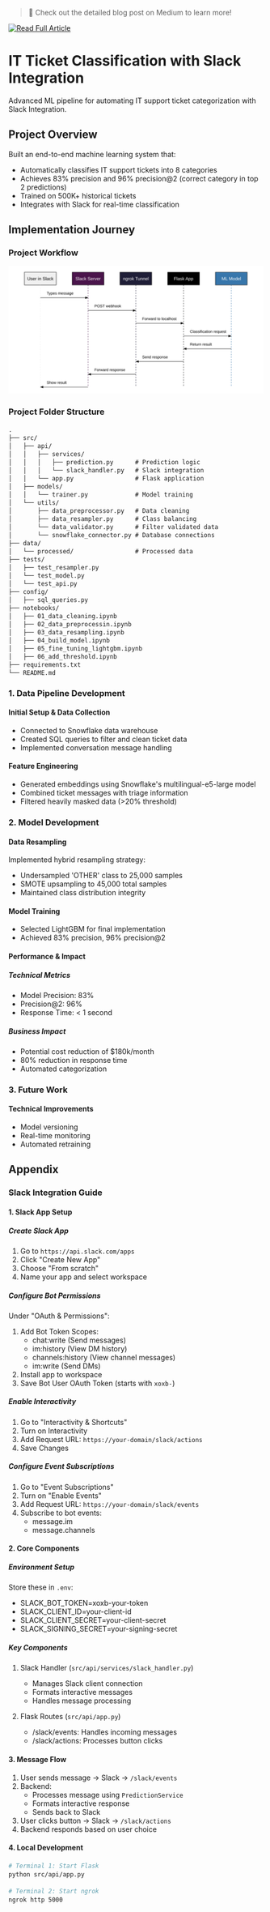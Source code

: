 > 📖 Check out the detailed blog post on Medium to learn more!

[![Read Full Article](https://img.shields.io/badge/📖%20Medium-From%20Data%20to%20Automation:%20Revolutionizing%20IT%20Support-black?style=for-the-badge&logo=medium)](https://medium.com/analytics-in-action-columbia-business-school/from-data-to-automation-revolutionizing-it-support-at-electric-4661ab08cf57)

# IT Ticket Classification with Slack Integration

Advanced ML pipeline for automating IT support ticket categorization with Slack Integration.

## Project Overview

Built an end-to-end machine learning system that:

* Automatically classifies IT support tickets into 8 categories
* Achieves 83% precision and 96% precision@2 (correct category in top 2 predictions)
* Trained on 500K+ historical tickets
* Integrates with Slack for real-time classification

## Implementation Journey

### Project Workflow

![Workflow Diagram](assets/workflow.svg)

### Project Folder Structure

```
.
├── src/
│   ├── api/
│   │   ├── services/
│   │   │   ├── prediction.py      # Prediction logic
│   │   │   └── slack_handler.py   # Slack integration
│   │   └── app.py                 # Flask application
│   ├── models/
│   │   └── trainer.py             # Model training
│   └── utils/
│       ├── data_preprocessor.py   # Data cleaning
│       ├── data_resampler.py      # Class balancing
│       └── data_validator.py      # Filter validated data
│       └── snowflake_connector.py # Database connections
├── data/
│   └── processed/                 # Processed data
├── tests/
│   ├── test_resampler.py
│   └── test_model.py
│   └── test_api.py
├── config/
│   ├── sql_queries.py
├── notebooks/
│   ├── 01_data_cleaning.ipynb
│   ├── 02_data_preprocessin.ipynb
│   ├── 03_data_resampling.ipynb
│   ├── 04_build_model.ipynb
│   ├── 05_fine_tuning_lightgbm.ipynb
│   ├── 06_add_threshold.ipynb
├── requirements.txt
└── README.md
```

### 1. Data Pipeline Development

#### Initial Setup & Data Collection

* Connected to Snowflake data warehouse
* Created SQL queries to filter and clean ticket data
* Implemented conversation message handling

#### Feature Engineering

* Generated embeddings using Snowflake's multilingual-e5-large model
* Combined ticket messages with triage information
* Filtered heavily masked data (>20% threshold)

### 2. Model Development

#### Data Resampling

Implemented hybrid resampling strategy:

* Undersampled 'OTHER' class to 25,000 samples
* SMOTE upsampling to 45,000 total samples
* Maintained class distribution integrity

#### Model Training

* Selected LightGBM for final implementation
* Achieved 83% precision, 96% precision@2

#### Performance & Impact

##### Technical Metrics

* Model Precision: 83%
* Precision@2: 96%
* Response Time: < 1 second

##### Business Impact

* Potential cost reduction of $180k/month
* 80% reduction in response time
* Automated categorization

### 3. Future Work

#### Technical Improvements

* Model versioning
* Real-time monitoring
* Automated retraining


## Appendix

### Slack Integration Guide 

#### 1. Slack App Setup
##### Create Slack App
1. Go to `https://api.slack.com/apps`
2. Click "Create New App"
3. Choose "From scratch"
4. Name your app and select workspace

##### Configure Bot Permissions
Under "OAuth & Permissions":
1. Add Bot Token Scopes:
    * chat:write        (Send messages)
    * im:history        (View DM history)  
    * channels:history  (View channel messages)
    * im:write         (Send DMs)
2. Install app to workspace
3. Save Bot User OAuth Token (starts with `xoxb-`)

##### Enable Interactivity
1. Go to "Interactivity & Shortcuts"
2. Turn on Interactivity
3. Add Request URL: `https://your-domain/slack/actions`
4. Save Changes

##### Configure Event Subscriptions
1. Go to "Event Subscriptions"
2. Turn on "Enable Events" 
3. Add Request URL: `https://your-domain/slack/events`
4. Subscribe to bot events:
    * message.im
    * message.channels

#### 2. Core Components

##### Environment Setup
Store these in `.env`: 
* SLACK_BOT_TOKEN=xoxb-your-token 
* SLACK_CLIENT_ID=your-client-id 
* SLACK_CLIENT_SECRET=your-client-secret 
* SLACK_SIGNING_SECRET=your-signing-secret 

##### Key Components
1. Slack Handler (`src/api/services/slack_handler.py`)
   - Manages Slack client connection
   - Formats interactive messages
   - Handles message processing

2. Flask Routes (`src/api/app.py`)
   - /slack/events: Handles incoming messages
   - /slack/actions: Processes button clicks

#### 3. Message Flow
1. User sends message → Slack → `/slack/events`
2. Backend:
   * Processes message using `PredictionService`
   * Formats interactive response
   * Sends back to Slack
3. User clicks button → Slack → `/slack/actions`
4. Backend responds based on user choice

#### 4. Local Development
```bash
# Terminal 1: Start Flask
python src/api/app.py

# Terminal 2: Start ngrok
ngrok http 5000
```
